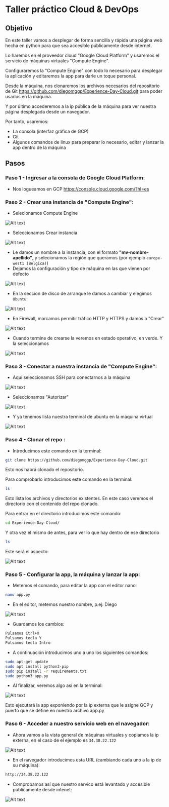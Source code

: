 # Taller práctico Cloud & DevOps


## Objetivo

 En este taller vamos a desplegar de forma sencilla y rápida una página web hecha en python para que sea accesible públicamente desde internet. 

Lo haremos en el proveedor cloud "Google Cloud Platform" y usaremos el servicio de máquinas virtuales "Compute Engine".

Configuraremos la "Compute Engine" con todo lo necesario para desplegar la aplicación y editaremos la app para darle un toque personal.

Desde la máquina, nos clonaremos los archivos necesarios del repositorio de Git https://github.com/diegomggp/Experience-Day-Cloud.git
para poder usarlos en la máquina.

Y por último accederemos a la ip pública de la máquina para ver nuestra página desplegada desde un navegador.

Por tanto, usaremos:
- La consola (interfaz gráfica de GCP)
- Git
- Algunos comandos de linux para preparar lo necesario, editar y lanzar la app dentro de la máquina


## Pasos
### Paso 1 - Ingresar a la consola de Google Cloud Platform:

- Nos logueamos en GCP https://console.cloud.google.com/?hl=es

### Paso 2 - Crear una instancia de "Compute Engine":

- Selecionamos Compute Engine

![Alt text](images/image.png)


- Seleccionamos Crear instancia

![Alt text](images/image-1.png)


- Le damos un nombre a la instancia, con el formato **"mv-nombre-apellido"**, y selecionamos la región que queramos (por ejemplo `europe-west1 (Belgica)`)
- Dejamos la configuración y tipo de máquina en las que vienen por defecto

![Alt text](images/image-2.png)

- En la seccion de disco de arranque le damos a cambiar y elegimos `Ubuntu`:

![Alt text](images/image-9.png)

- En Firewall, marcamos permitir tráfico HTTP y HTTPS y damos a "Crear"

![Alt text](images/image-4.png)

- Cuando termine de crearse la veremos en estado operativo, en verde. Y la seleccionamos

![Alt text](images/image-6.png)

### Paso 3 - Conectar a nuestra instancia de "Compute Engine":

- Aquí seleccionamos SSH para conectarnos a la máquina

![Alt text](images/image-7.png)

- Seleccionamos "Autorizar"

![Alt text](images/image-10.png)

- Y ya tenemos lista nuestra terminal de ubuntu en la máquina virtual

![Alt text](images/image-11.png)

### Paso 4 - Clonar el repo :

- Introducimos este comando en la terminal: 
```bash
git clone https://github.com/diegomggp/Experience-Day-Cloud.git
```
Esto nos habrá clonado el repositorio. 

Para comprobarlo introducimos este comando en la terminal:
```bash
ls
```
Esto lista los archivos y directorios existentes. En este caso veremos el directorio con el contenido del repo clonado.

Para entrar en el directorio introducimos este comando:
```bash
cd Experience-Day-Cloud/
```
Y otra vez el mismo de antes, para ver lo que hay dentro de ese directorio
```bash
ls
```
Este será el aspecto:

![Alt text](images/image-12.png)

### Paso 5 - Configurar la app, la máquina y lanzar la app:

- Metemos el comando, para editar la app con el editor nano:

```bash
nano app.py
```
- En el editor, metemos nuestro nombre, p.ej: Diego

![Alt text](images/image-13.png)

- Guardamos los cambios:
```bash
Pulsamos Ctrl+X
Pulsamos tecla Y
Pulsamos tecla Intro
```
- A continuación introducimos uno a uno los siguientes comandos:

```bash
sudo apt-get update
sudo apt install python3-pip
sudo pip install -r requirements.txt
sudo python3 app.py
```
- Al finalizar, veremos algo así en la terminal:

![Alt text](images/image-15.png)

Esto ejecutará la app exponiendo por la ip externa que le asigne GCP y puerto que se define en nuestro archivo app.py


### Paso 6 - Acceder a nuestro servicio web en el navegador:

- Ahora vamos a la vista general de máquinas virtuales y copiamos la ip externa, en el caso de el ejemplo es ``34.38.22.122``

![Alt text](images/image-14.png)


- En el navegador introducimos esta URL (cambiando cada uno a la ip de su máquina):

```bash
http://34.38.22.122
```

- Comprobamos así que nuestro servico está levantado y accesible públicamente desde intenet:

![Alt text](images/image-16.png)